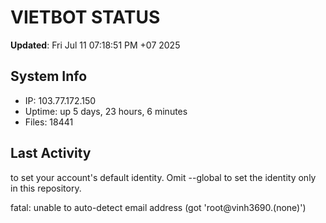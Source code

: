 # VIETBOT STATUS
**Updated**: Fri Jul 11 07:18:51 PM +07 2025

## System Info
- IP: 103.77.172.150
- Uptime: up 5 days, 23 hours, 6 minutes
- Files: 18441

## Last Activity

to set your account's default identity.
Omit --global to set the identity only in this repository.

fatal: unable to auto-detect email address (got 'root@vinh3690.(none)')
